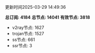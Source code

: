 更新时间2025-03-29 14:49:36

**总订阅: 4184**
**总节点: 14041**
**有效节点: 3818**
- v2ray节点: 1627
- trojan节点: 1527
- ss节点: 661
- ssr节点: 3
